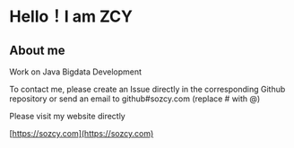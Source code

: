 # Hello！I am ZCY

## About me

<!--
- 👋 Hi, I’m @sozcy
- 👀 I’m interested in ...
- 🌱 I’m currently learning ...
- 💞️ I’m looking to collaborate on ...
- 📫 How to reach me ...
- 😄 Pronouns: ...
- ⚡ Fun fact: ...
-->

Work on Java Bigdata Development

To contact me, please create an Issue directly in the corresponding Github repository or send an email to github#sozcy.com (replace # with @)

Please visit my website directly

[https://sozcy.com](https://sozcy.com)

<!--
## Contents

The following content includes an introduction to my open source projects,article groups and latest published articles

### Open source projects

|Repository|Time|Class|
|:----|:----|:----|
|[Flink Web](https://github.com/sozcy/aaa)|2024-07-11|Java|

### Articles Group

|Name|Time|Comment|
|:----|:----|:----|
|JAVA|2024-07-11|Java Study notes|

### Latest Articles

|Title|Time|Group|
|:----|:----|:----|
|JAVA|2024-07-11|Java Study notes|
-->
